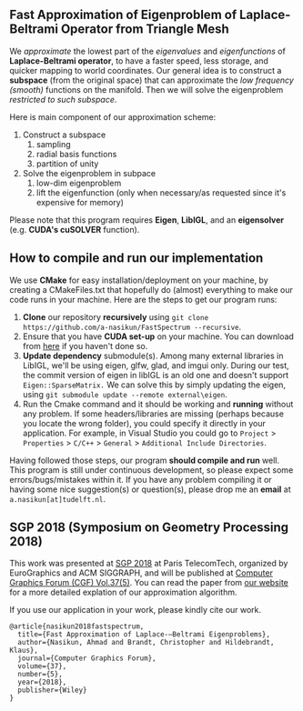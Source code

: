 ## Fast Approximation of Eigenproblem of Laplace-Beltrami Operator from Triangle Mesh

We _approximate_ the lowest part of the _eigenvalues_ and _eigenfunctions_ of **Laplace-Beltrami operator**, to have a faster speed, less storage, and quicker mapping to world coordinates. Our general idea is to construct a **subspace** (from the original space) that can approximate the _low frequency (smooth)_ functions on the manifold. Then we will solve the eigenproblem _restricted to such subspace_.

Here is main component of our approximation scheme:
1. Construct a subspace
   1. sampling
   2. radial basis functions
   3. partition of unity
2. Solve the eigenproblem in subpace
   1. low-dim eigenproblem
   2. lift the eigenfunction (only when necessary/as requested since it's expensive for memory)

Please note that this program requires **Eigen**, **LibIGL**, and an **eigensolver** (e.g. **CUDA's cuSOLVER** function).

## How to compile and run our implementation

We use **CMake** for easy installation/deployment on your machine, by creating a CMakeFiles.txt that hopefully do (almost) everything to make our code runs in your machine. Here are the steps to get our program runs:

1. **Clone** our repository **recursively** using `git clone https://github.com/a-nasikun/FastSpectrum --recursive`.
2. Ensure that you have **CUDA set-up** on your machine. You can download from [here](https://developer.nvidia.com/cuda-zone "CUDA Developer Zone") if you haven't done so.
3. **Update dependency** submodule(s). Among many external libraries in LibIGL, we'll be using eigen, glfw, glad, and imgui only. During our test, the commit version of eigen in libIGL is an old one and doesn't support `Eigen::SparseMatrix.` We can solve this by simply updating the eigen, using `git submodule update --remote external\eigen`.
4. Run the Cmake command and it should be working and **running** without any problem.
   If some headers/libraries are missing (perhaps because you locate the wrong folder), you could specify it directly in your application. For example, in Visual Studio you could go to `Project` > `Properties` > `C/C++` > `General` > `Additional Include Directories`.

Having followed those steps, our program **should compile and run** well. This program is still under continuous development, so please expect some errors/bugs/mistakes within it. If you have any problem compiling it or having some nice suggestion(s) or question(s), please drop me an **email** at `a.nasikun[at]tudelft.nl`.

## SGP 2018 (Symposium on Geometry Processing 2018)

This work was presented at [SGP 2018](https://sgp2018.sciencesconf.org/resource/page/id/10#s4 "SGP 2018") at Paris TelecomTech, organized by EuroGraphics and ACM SIGGRAPH, and will be published at [Computer Graphics Forum (CGF) Vol.37(5)](https://onlinelibrary.wiley.com/loi/14678659 "CGF Volume 37 Issue 5"). You can read the paper from [our website](https://graphics.tudelft.nl/ahmad-nasikun/ "Fast Approximation of Laplace-Beltrami Eigenproblems") for a more detailed explation of our approximation algorithm.

If you use our application in your work, please kindly cite our work.
```
@article{nasikun2018fastspectrum,
  title={Fast Approximation of Laplace-–Beltrami Eigenproblems},
  author={Nasikun, Ahmad and Brandt, Christopher and Hildebrandt, Klaus},
  journal={Computer Graphics Forum},
  volume={37},
  number={5},
  year={2018},
  publisher={Wiley}
}
```
